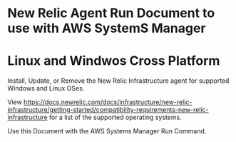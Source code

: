 # New Relic Agent Run Document to use with AWS SystemS Manager
# Linux and Windwos Cross Platform

Install, Update, or Remove the New Relic Infrastructure agent for supported Windows and Linux OSes.

View https://docs.newrelic.com/docs/infrastructure/new-relic-infrastructure/getting-started/compatibility-requirements-new-relic-infrastructure for a list of the supported operating systems.

Use this Document with the AWS Systems Manager Run Command.
